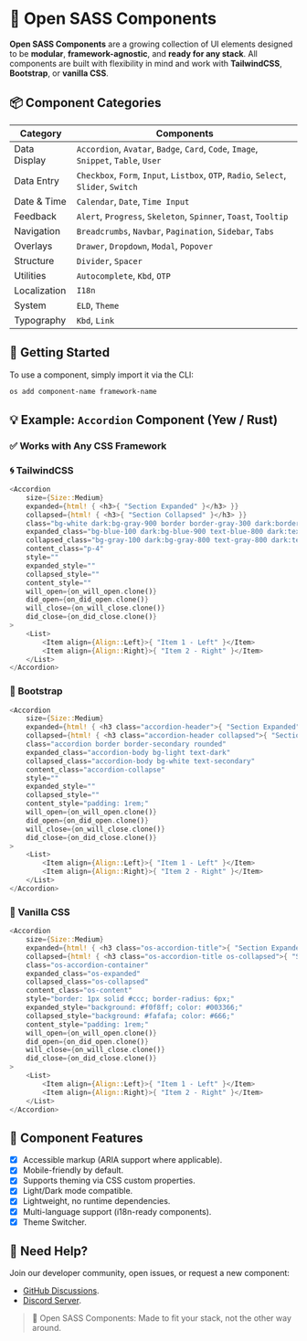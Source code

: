 # 🧩 Open SASS Components

**Open SASS Components** are a growing collection of UI elements designed to be **modular**, **framework-agnostic**, and **ready for any stack**. All components are built with flexibility in mind and work with **TailwindCSS**, **Bootstrap**, or **vanilla CSS**.

## 📦 Component Categories

| Category     | Components                                                                           |
| ------------ | ------------------------------------------------------------------------------------ |
| Data Display | `Accordion`, `Avatar`, `Badge`, `Card`, `Code`, `Image`, `Snippet`, `Table`, `User`  |
| Data Entry   | `Checkbox`, `Form`, `Input`, `Listbox`, `OTP`, `Radio`, `Select`, `Slider`, `Switch` |
| Date & Time  | `Calendar`, `Date`, `Time Input`                                                     |
| Feedback     | `Alert`, `Progress`, `Skeleton`, `Spinner`, `Toast`, `Tooltip`                       |
| Navigation   | `Breadcrumbs`, `Navbar`, `Pagination`, `Sidebar`, `Tabs`                             |
| Overlays     | `Drawer`, `Dropdown`, `Modal`, `Popover`                                             |
| Structure    | `Divider`, `Spacer`                                                                  |
| Utilities    | `Autocomplete`, `Kbd`, `OTP`                                                         |
| Localization | `I18n`                                                                               |
| System       | `ELD`, `Theme`                                                                       |
| Typography   | `Kbd`, `Link`                                                                        |

## 🚀 Getting Started

To use a component, simply import it via the CLI:

```sh
os add component-name framework-name
```

## 💡 Example: `Accordion` Component (Yew / Rust)

### ✅ Works with Any CSS Framework

### 🌀 TailwindCSS

```rust
<Accordion
    size={Size::Medium}
    expanded={html! { <h3>{ "Section Expanded" }</h3> }}
    collapsed={html! { <h3>{ "Section Collapsed" }</h3> }}
    class="bg-white dark:bg-gray-900 border border-gray-300 dark:border-gray-700 rounded-md shadow"
    expanded_class="bg-blue-100 dark:bg-blue-900 text-blue-800 dark:text-blue-200"
    collapsed_class="bg-gray-100 dark:bg-gray-800 text-gray-800 dark:text-gray-300"
    content_class="p-4"
    style=""
    expanded_style=""
    collapsed_style=""
    content_style=""
    will_open={on_will_open.clone()}
    did_open={on_did_open.clone()}
    will_close={on_will_close.clone()}
    did_close={on_did_close.clone()}
>
    <List>
        <Item align={Align::Left}>{ "Item 1 - Left" }</Item>
        <Item align={Align::Right}>{ "Item 2 - Right" }</Item>
    </List>
</Accordion>
```

### 🎩 Bootstrap

```rust
<Accordion
    size={Size::Medium}
    expanded={html! { <h3 class="accordion-header">{ "Section Expanded" }</h3> }}
    collapsed={html! { <h3 class="accordion-header collapsed">{ "Section Collapsed" }</h3> }}
    class="accordion border border-secondary rounded"
    expanded_class="accordion-body bg-light text-dark"
    collapsed_class="accordion-body bg-white text-secondary"
    content_class="accordion-collapse"
    style=""
    expanded_style=""
    collapsed_style=""
    content_style="padding: 1rem;"
    will_open={on_will_open.clone()}
    did_open={on_did_open.clone()}
    will_close={on_will_close.clone()}
    did_close={on_did_close.clone()}
>
    <List>
        <Item align={Align::Left}>{ "Item 1 - Left" }</Item>
        <Item align={Align::Right}>{ "Item 2 - Right" }</Item>
    </List>
</Accordion>
```

### 🧱 Vanilla CSS

```rust
<Accordion
    size={Size::Medium}
    expanded={html! { <h3 class="os-accordion-title">{ "Section Expanded" }</h3> }}
    collapsed={html! { <h3 class="os-accordion-title os-collapsed">{ "Section Collapsed" }</h3> }}
    class="os-accordion-container"
    expanded_class="os-expanded"
    collapsed_class="os-collapsed"
    content_class="os-content"
    style="border: 1px solid #ccc; border-radius: 6px;"
    expanded_style="background: #f0f8ff; color: #003366;"
    collapsed_style="background: #fafafa; color: #666;"
    content_style="padding: 1rem;"
    will_open={on_will_open.clone()}
    did_open={on_did_open.clone()}
    will_close={on_will_close.clone()}
    did_close={on_did_close.clone()}
>
    <List>
        <Item align={Align::Left}>{ "Item 1 - Left" }</Item>
        <Item align={Align::Right}>{ "Item 2 - Right" }</Item>
    </List>
</Accordion>
```

## 🧰 Component Features

- [x] Accessible markup (ARIA support where applicable).
- [x] Mobile-friendly by default.
- [x] Supports theming via CSS custom properties.
- [x] Light/Dark mode compatible.
- [x] Lightweight, no runtime dependencies.
- [x] Multi-language support (i18n-ready components).
- [x] Theme Switcher.

## 🙋 Need Help?

Join our developer community, open issues, or request a new component:

- [GitHub Discussions](https://github.com/opensass/kit/discussions).
- [Discord Server](https://discord.gg/b5JbvHW5nv).

> 🔧 Open SASS Components: Made to fit your stack, not the other way around.
